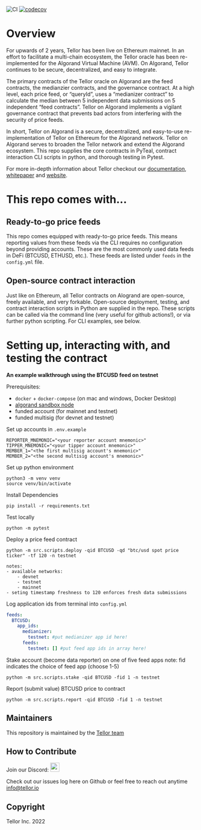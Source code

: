 ![CI](https://github.com/tellor-io/algorandTellor/actions/workflows/py39.yml/badge.svg)
[![codecov](https://codecov.io/gh/tellor-io/algorandTellorv2/branch/main/graph/badge.svg?token=4LQW27GID5)](https://codecov.io/gh/tellor-io/algorandTellorv2)
# Overview
For upwards of 2 years, Tellor has been live on Ethereum mainnet. In an effort to facilitate a multi-chain ecosystem, the Tellor oracle has been re-implemented for the Algorand Virtual Machine (AVM). On Algorand, Tellor continues to be secure, decentralized, and easy to integrate.

The primary contracts of the Tellor oracle on Algorand are the feed contracts, the medianzier contracts, and the governance contract. At a high level, each price feed, or “queryId”, uses a “medianizer contract” to calculate the median between 5 independent data submissions on 5 independent “feed contracts”. Tellor on Algorand implements a vigilant governance contract that prevents bad actors from interfering with the security of price feeds.

In short, Tellor on Algorand is a secure, decentralized, and easy-to-use re-implementation of Tellor on Ethereum for the Algorand network. Tellor on Algorand serves to broaden the Tellor network and extend the Algorand ecosystem. This repo supplies the core contracts in PyTeal, contract interaction CLI scripts in python, and thorough testing in Pytest.


For more in-depth information about Tellor checkout our [documentation](https://docs.tellor.io/tellor/), [whitepaper](https://docs.tellor.io/tellor/whitepaper/introduction) and [website](https://tellor.io/).

# This repo comes with...

## Ready-to-go price feeds
This repo comes equipped with ready-to-go price feeds. This means reporting values from these feeds via the CLI requires no configuration beyond providing accounts. These are the most commonly used data feeds in DeFi (BTCUSD, ETHUSD, etc.). These feeds are listed under `feeds` in the `config.yml` file.

## Open-source contract interaction
Just like on Ethereum, all Tellor contracts on Alogrand are open-source, freely available, and very forkable. Open-source deployment, testing, and contract interaction scripts in Python are supplied in the repo. These scripts can be called via the command line (very useful for github actions!), or via further python scripting. For CLI examples, see below.


# Setting up, interacting with, and testing the contract
**An example walkthrough using the BTCUSD feed on testnet**

Prerequisites:
- `docker` + `docker-compose` (on mac and windows, Docker Desktop)
- [algorand sandbox node](https://github.com/algorand/sandbox)
- funded account (for mainnet and testnet)
- funded multisig (for devnet and testnet)

Set up accounts in `.env.example`
```
REPORTER_MNEMONIC="<your reporter account mnemonic>"
TIPPER_MNEMONIC="<your tipper account mnemonic>"
MEMBER_1="<the first multisig account's mnemonic>"
MEMBER_2="<the second multisig account's mnemonic>"
```

Set up python environment
```
python3 -m venv venv
source venv/bin/activate
```


Install Dependencies
```
pip install -r requirements.txt
```

Test locally
```
python -m pytest
```

Deploy a price feed contract
```
python -m src.scripts.deploy -qid BTCUSD -qd "btc/usd spot price ticker" -tf 120 -n testnet

notes:
- available networks:
    - devnet
    - testnet
    - mainnet
- seting timestamp freshness to 120 enforces fresh data submissions
```

Log application ids from terminal into `config.yml`
```yaml
feeds:
  BTCUSD:
    app_ids:
      medianizer:
        testnet: #put medianizer app id here!
      feeds:
        testnet: [] #put feed app ids in array here!
```

Stake account (become data reporter) on one of five feed apps
note: fid indicates the choice of feed app (choose 1-5)
```
python -m src.scripts.stake -qid BTCUSD -fid 1 -n testnet
```

Report (submit value) BTCUSD price to contract
```
python -m src.scripts.report -qid BTCUSD -fid 1 -n testnet
```




## Maintainers <a name="maintainers"> </a>
This repository is maintained by the [Tellor team](https://github.com/orgs/tellor-io/people)


## How to Contribute<a name="how2contribute"> </a>
Join our Discord:
[<img src="https://raw.githubusercontent.com/tellor-io/tellorX/main/public/discord.png" width="24" height="24">](https://discord.gg/E5y6SZ8UV8)

Check out our issues log here on Github or feel free to reach out anytime [info@tellor.io](mailto:info@tellor.io)

## Copyright

Tellor Inc. 2022
